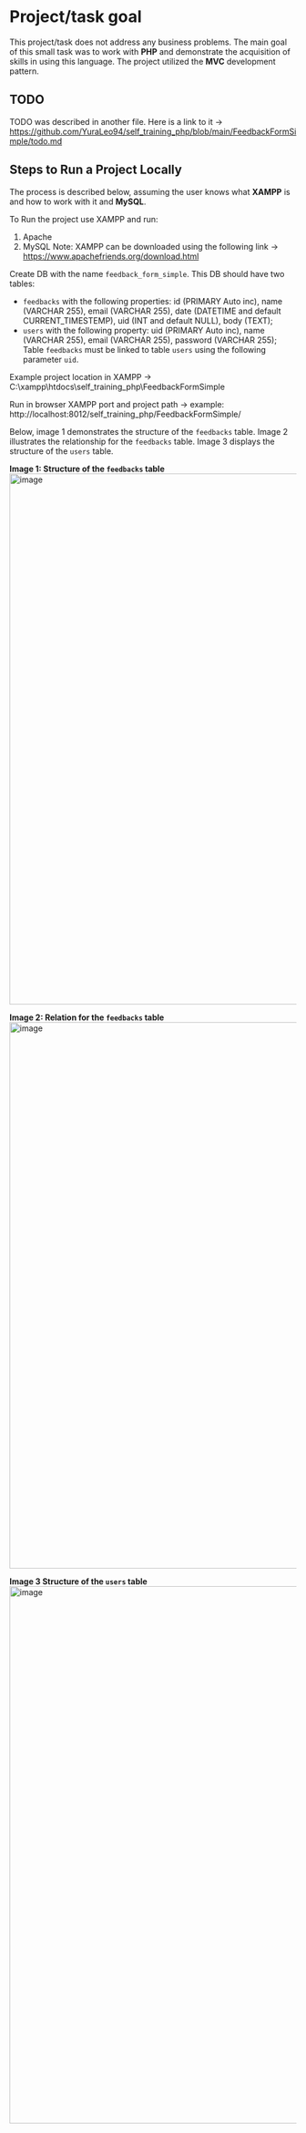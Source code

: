 # Project/task goal
This project/task does not address any business problems. The main goal of this small task was to work with **PHP** and demonstrate the acquisition of skills in using this language. The project utilized the **MVC** development pattern.

## TODO
TODO was described in another file. Here is a link to it ->
https://github.com/YuraLeo94/self_training_php/blob/main/FeedbackFormSimple/todo.md


## Steps to Run a Project Locally
The process is described below, assuming the user knows what **XAMPP** is and how to work with it and **MySQL**.

To Run the project use XAMPP and run:
1. Apache
2. MySQL
   Note: XAMPP can be downloaded using the following link -> https://www.apachefriends.org/download.html

Create DB with the name `feedback_form_simple`.
This DB should have two tables:
- `feedbacks` with the following properties: id (PRIMARY Auto inc), name (VARCHAR 255), email (VARCHAR 255), date (DATETIME and default CURRENT_TIMESTEMP), uid (INT and default NULL), body (TEXT);
- `users` with the following property: uid (PRIMARY Auto inc), name (VARCHAR 255), email (VARCHAR 255), password (VARCHAR 255);
Table `feedbacks` must be linked to table `users` using the following parameter `uid`.

Example project location in XAMPP -> C:\xampp\htdocs\self_training_php\FeedbackFormSimple

Run in browser XAMPP port and project path ->
example: http://localhost:8012/self_training_php/FeedbackFormSimple/


Below, image 1 demonstrates the structure of the `feedbacks` table. Image 2 illustrates the relationship for the `feedbacks` table. Image 3 displays the structure of the `users` table.

**Image 1: Structure of the `feedbacks` table**
<img width="932" alt="image" src="https://github.com/YuraLeo94/self_training_php/assets/71021726/0cf0c2e7-ce3f-4f35-bd5e-e659ebb4c45d">

**Image 2: Relation for the `feedbacks` table**
<img width="959" alt="image" src="https://github.com/YuraLeo94/self_training_php/assets/71021726/2ae2d194-b07a-4a0d-a9c0-512073931adb">

**Image 3 Structure of the `users` table**
<img width="943" alt="image" src="https://github.com/YuraLeo94/self_training_php/assets/71021726/360a23b3-7ba9-468c-8e6a-613c78053811">
  

